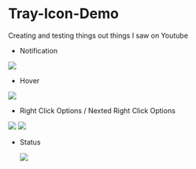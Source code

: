 # Tray-Icon-Demo
Creating and testing things out things I saw on Youtube

* Notification
<p align = "left">
  <img src = "https://imgur.com/a/qOWxsVn.png" width 180 height-"350>
                                                             
* Hover
<p align = "left">
  <img src = "https://imgur.com/a/OcxeJTp.png" width 180 height-"350>  
  
* Right Click Options / Nexted Right Click Options
  
<p align = "left">
    <img src = "https://imgur.com/a/F5LW1rS.png" width 180 height-"350>
   <img src = "https://imgur.com/a/eGvyY14.png" width 180 height-"350>                                            
                                                             
* Status
  <p align = "left">
  <img src = "https://imgur.com/a/7IqaqsF.png" width 180 height-"350>
